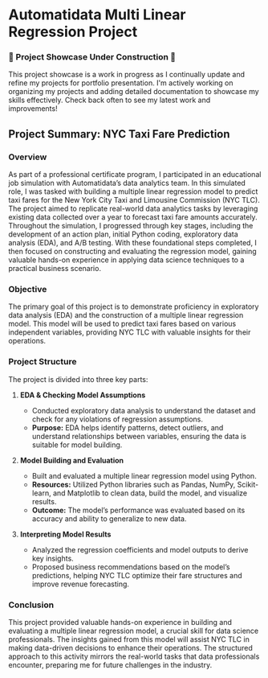 # Automatidata Multi Linear Regression Project

### 🚧 Project Showcase Under Construction 🚧

This project showcase is a work in progress as I continually update and refine my projects for portfolio presentation. I'm actively working on organizing my projects and adding detailed documentation to showcase my skills effectively. Check back often to see my latest work and improvements!

## Project Summary: NYC Taxi Fare Prediction

### Overview
As part of a professional certificate program, I participated in an educational job simulation with Automatidata’s data analytics team. In this simulated role, I was tasked with building a multiple linear regression model to predict taxi fares for the New York City Taxi and Limousine Commission (NYC TLC). The project aimed to replicate real-world data analytics tasks by leveraging existing data collected over a year to forecast taxi fare amounts accurately. Throughout the simulation, I progressed through key stages, including the development of an action plan, initial Python coding, exploratory data analysis (EDA), and A/B testing. With these foundational steps completed, I then focused on constructing and evaluating the regression model, gaining valuable hands-on experience in applying data science techniques to a practical business scenario.

### Objective
The primary goal of this project is to demonstrate proficiency in exploratory data analysis (EDA) and the construction of a multiple linear regression model. This model will be used to predict taxi fares based on various independent variables, providing NYC TLC with valuable insights for their operations.

### Project Structure
The project is divided into three key parts:

1. **EDA & Checking Model Assumptions**
   - Conducted exploratory data analysis to understand the dataset and check for any violations of regression assumptions.
   - **Purpose:** EDA helps identify patterns, detect outliers, and understand relationships between variables, ensuring the data is suitable for model building.

2. **Model Building and Evaluation**
   - Built and evaluated a multiple linear regression model using Python.
   - **Resources:** Utilized Python libraries such as Pandas, NumPy, Scikit-learn, and Matplotlib to clean data, build the model, and visualize results.
   - **Outcome:** The model’s performance was evaluated based on its accuracy and ability to generalize to new data.

3. **Interpreting Model Results**
   - Analyzed the regression coefficients and model outputs to derive key insights.
   - Proposed business recommendations based on the model’s predictions, helping NYC TLC optimize their fare structures and improve revenue forecasting.

### Conclusion
This project provided valuable hands-on experience in building and evaluating a multiple linear regression model, a crucial skill for data science professionals. The insights gained from this model will assist NYC TLC in making data-driven decisions to enhance their operations. The structured approach to this activity mirrors the real-world tasks that data professionals encounter, preparing me for future challenges in the industry.
